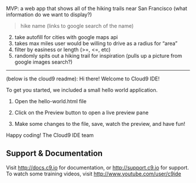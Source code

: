 

MVP: a web app that shows all of the hiking trails near San Francisco (what information do we want to display?)
>hike name (links to google search of the name)
2) take autofill for cities with google maps api
3) takes max miles user would be willing to drive as a radius for “area”
4) filter by easiness or length (>=, <=, etc)
5) randomly spits out a hiking trail for inspiration (pulls up a picture from google images search?)


----
(below is the cloud9 readme):
Hi there! Welcome to Cloud9 IDE!

To get you started, we included a small hello world application.

1) Open the hello-world.html file

2) Click on the Preview button to open a live preview pane

3) Make some changes to the file, save, watch the preview, and have fun!

Happy coding!
The Cloud9 IDE team


## Support & Documentation

Visit http://docs.c9.io for documentation, or http://support.c9.io for support.
To watch some training videos, visit http://www.youtube.com/user/c9ide
